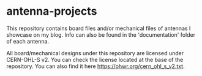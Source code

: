 # antenna-projects
This repository contains board files and/or mechanical files of antennas I showcase on my blog. Info can also be found in the 'documentation' folder of each antenna.

All board/mechanical designs under this repository are licensed under CERN-OHL-S v2. You can check the license located at the base of the repository. You can also find it here https://ohwr.org/cern_ohl_s_v2.txt.


